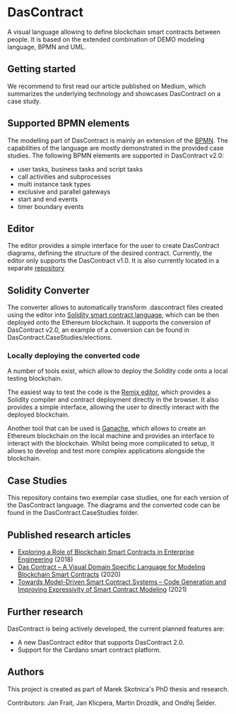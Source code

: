 # DasContract
A visual language allowing to define blockchain smart contracts between people. It is based on the extended combination of DEMO modeling language, BPMN and UML.

## Getting started
We recommend to first read our article published on Medium, which summarizes the underlying technology and showcases DasContract on a case study.

## Supported BPMN elements
The modelling part of DasContract is mainly an extension of the [BPMN](https://camunda.com/bpmn). The capabilities of the language are mostly demonstrated in the provided case studies. The following BPMN elements are supported in DasContract v2.0:

- user tasks, business tasks and script tasks
- call activities and subprocesses
- multi instance task types
- exclusive and parallel gateways
- start and end events
- timer boundary events

## Editor
The editor provides a simple interface for the user to create DasContract diagrams, defining the structure of the desired contract.
Currently, the editor only supports the DasContract v1.0. It is also currently located in a separate [repository](https://github.com/drozdik-m/das-contract-editor)

## Solidity Converter
The converter allows to automatically transform .dascontract files created using the editor into [Solidity smart contract language](https://docs.soliditylang.org/en/v0.7.4/), which can be then deployed onto the Ethereum blockchain. It supports the conversion of DasContract v2.0, an example of a conversion can be found in DasContract.CaseStudies/elections.

### Locally deploying the converted code
A number of tools exist, which allow to deploy the Solidity code onto a local testing blockchain.

The easiest way to test the code is the [Remix editor](https://remix.ethereum.org/), which provides a Solidity compiler and contract deployment directly in the browser. It also provides a simple interface, allowing the user to directly interact with the deployed blockchain.

Another tool that can be used is [Ganache](https://www.trufflesuite.com/ganache), which allows to create an Ethereum blockchain on the local machine and provides an interface to interact with the blockchain. Whilst being more complicated to setup, it allows to develop and test more complex applications alongside the blockchain.

## Case Studies
This repository contains two exemplar case studies, one for each version of the DasContract language. The diagrams and the converted code can be found in the DasContract.CaseStudies folder.

## Published research articles
- [Exploring a Role of Blockchain Smart Contracts in Enterprise Engineering](https://link.springer.com/chapter/10.1007/978-3-030-06097-8_7) (2018)
- [Das Contract – A Visual Domain Specific Language for Modeling Blockchain Smart Contracts](https://link.springer.com/chapter/10.1007/978-3-030-37933-9_10) (2020)
- [Towards Model-Driven Smart Contract Systems – Code Generation and Improving Expressivity of Smart Contract Modeling](http://ceur-ws.org/Vol-2825/paper1.pdf) (2021)

## Further research
DasContract is being actively developed, the current planned features are:
- A new DasContract editor that supports DasContract 2.0.
- Support for the Cardano smart contract platform.

## Authors
This project is created as part of Marek Skotnica's PhD thesis and research. 

Contributors: Jan Frait, Jan Klicpera, Martin Drozdík, and Ondřej Šelder.

